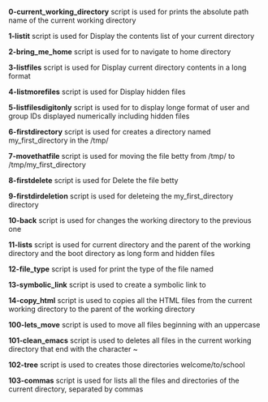 **0-current_working_directory** script is used for prints the absolute path name of the current working directory

**1-listit** script is used for Display the contents list of your current directory

**2-bring_me_home** script is used for to navigate to home directory

**3-listfiles** script is used for Display current directory contents in a long format

**4-listmorefiles** script is used for Display hidden files

**5-listfilesdigitonly** script is used for  to display longe format of  user and group IDs displayed numerically including hidden files

**6-firstdirectory** script is used for creates a directory named my_first_directory in the /tmp/

**7-movethatfile** script is used for moving the file betty from /tmp/ to /tmp/my_first_directory

**8-firstdelete** script is used for Delete the file betty

**9-firstdirdeletion** script is used for deleteing the my_first_directory directory

**10-back** script is used for changes the working directory to the previous one

**11-lists** script is used for current directory and the parent of the working directory and the boot directory as long form and hidden files

**12-file_type** script is used for print the type of the file named

**13-symbolic_link** script is used to  create a symbolic link to

**14-copy_html** script is used to copies all the HTML files from the current working directory to the parent of the working directory

**100-lets_move** script is used to move all files beginning with an uppercase

**101-clean_emacs** script is used to deletes all files in the current working directory that end with the character ~

**102-tree** script is used to creates those directories welcome/to/school

**103-commas** script is used for lists all the files and directories of the current directory, separated by commas 